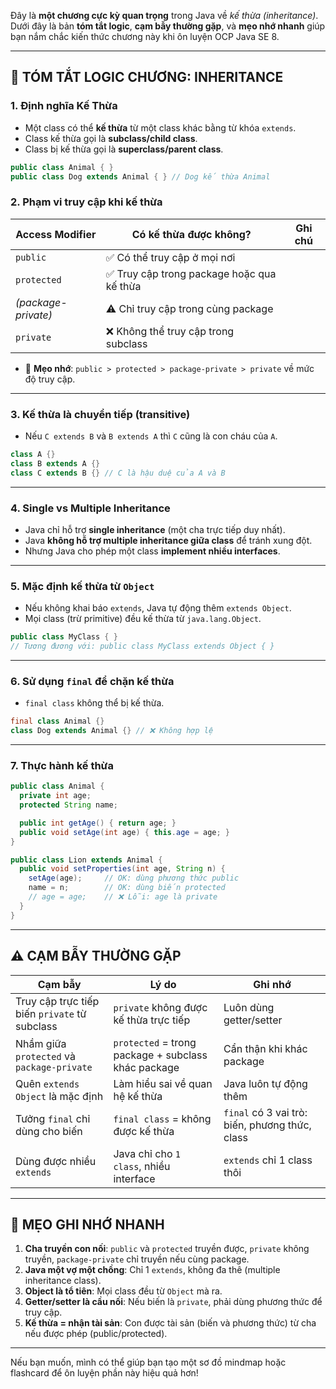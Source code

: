 Đây là **một chương cực kỳ quan trọng** trong Java về *kế thừa (inheritance)*. Dưới đây là bản **tóm tắt logic**, **cạm bẫy thường gặp**, và **mẹo nhớ nhanh** giúp bạn nắm chắc kiến thức chương này khi ôn luyện OCP Java SE 8.

---

## 🔑 **TÓM TẮT LOGIC CHƯƠNG: INHERITANCE**

### 1. **Định nghĩa Kế Thừa**
- Một class có thể **kế thừa** từ một class khác bằng từ khóa `extends`.
- Class kế thừa gọi là **subclass/child class**.
- Class bị kế thừa gọi là **superclass/parent class**.

```java
public class Animal { }
public class Dog extends Animal { } // Dog kế thừa Animal
```

### 2. **Phạm vi truy cập khi kế thừa**
| Access Modifier   | Có kế thừa được không? | Ghi chú |
|------------------|------------------------|--------|
| `public`         | ✅ Có thể truy cập ở mọi nơi |
| `protected`      | ✅ Truy cập trong package hoặc qua kế thừa |
| *(package-private)* | ⚠️ Chỉ truy cập trong cùng package |
| `private`        | ❌ Không thể truy cập trong subclass |

- 🧠 **Mẹo nhớ**: `public > protected > package-private > private` về mức độ truy cập.

---

### 3. **Kế thừa là chuyển tiếp (transitive)**
- Nếu `C extends B` và `B extends A` thì `C` cũng là con cháu của `A`.

```java
class A {}
class B extends A {}
class C extends B {} // C là hậu duệ của A và B
```

---

### 4. **Single vs Multiple Inheritance**
- Java chỉ hỗ trợ **single inheritance** (một cha trực tiếp duy nhất).
- Java **không hỗ trợ multiple inheritance giữa class** để tránh xung đột.
- Nhưng Java cho phép một class **implement nhiều interfaces**.

---

### 5. **Mặc định kế thừa từ `Object`**
- Nếu không khai báo `extends`, Java tự động thêm `extends Object`.
- Mọi class (trừ primitive) đều kế thừa từ `java.lang.Object`.

```java
public class MyClass { } 
// Tương đương với: public class MyClass extends Object { }
```

---

### 6. **Sử dụng `final` để chặn kế thừa**
- `final class` không thể bị kế thừa.

```java
final class Animal {}
class Dog extends Animal {} // ❌ Không hợp lệ
```

---

### 7. **Thực hành kế thừa**
```java
public class Animal {
  private int age;
  protected String name;

  public int getAge() { return age; }
  public void setAge(int age) { this.age = age; }
}

public class Lion extends Animal {
  public void setProperties(int age, String n) {
    setAge(age);     // OK: dùng phương thức public
    name = n;        // OK: dùng biến protected
    // age = age;    // ❌ Lỗi: age là private
  }
}
```

---

## ⚠️ **CẠM BẪY THƯỜNG GẶP**

| Cạm bẫy | Lý do | Ghi nhớ |
|--------|-------|----------|
| Truy cập trực tiếp biến `private` từ subclass | `private` không được kế thừa trực tiếp | Luôn dùng getter/setter |
| Nhầm giữa `protected` và `package-private` | `protected` = trong package + subclass khác package | Cẩn thận khi khác package |
| Quên `extends Object` là mặc định | Làm hiểu sai về quan hệ kế thừa | Java luôn tự động thêm |
| Tưởng `final` chỉ dùng cho biến | `final class` = không được kế thừa | `final` có 3 vai trò: biến, phương thức, class |
| Dùng được nhiều `extends` | Java chỉ cho `1 class`, nhiều interface | `extends` chỉ 1 class thôi |

---

## 🧠 **MẸO GHI NHỚ NHANH**

1. **Cha truyền con nối**: `public` và `protected` truyền được, `private` không truyền, `package-private` chỉ truyền nếu cùng package.
2. **Java một vợ một chồng**: Chỉ 1 `extends`, không đa thê (multiple inheritance class).
3. **Object là tổ tiên**: Mọi class đều từ `Object` mà ra.
4. **Getter/setter là cầu nối**: Nếu biến là `private`, phải dùng phương thức để truy cập.
5. **Kế thừa = nhận tài sản**: Con được tài sản (biến và phương thức) từ cha nếu được phép (public/protected).

---

Nếu bạn muốn, mình có thể giúp bạn tạo một sơ đồ mindmap hoặc flashcard để ôn luyện phần này hiệu quả hơn!